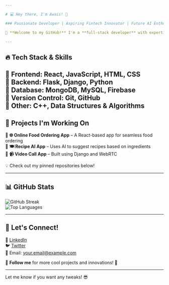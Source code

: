 ```yaml
---

# 💻 Hey there, I'm Awais! 🚀  

### Passionate Developer | Aspiring Fintech Innovator | Future AI Enthusiast  

🌟 **Welcome to my GitHub!** I'm a **full-stack developer** with expertise in **React, Flask, Django, and Python**. I love building **scalable, high-performance web apps**, working on **fintech solutions**, and exploring **AI applications**.  

---
```


## 🔥 **Tech Stack & Skills**  

🔹 **Frontend:** React, JavaScript, HTML, CSS  
🔹 **Backend:** Flask, Django, Python  
🔹 **Database:** MongoDB, MySQL, Firebase  
🔹 **Version Control:** Git, GitHub  
🔹 **Other:** C++, Data Structures & Algorithms  
---

## 🚀 **Projects I'm Working On**  

🔸 **🌐 Online Food Ordering App** – A React-based app for seamless food ordering  
🔸 **🍽️ Recipe AI App** – Uses AI to suggest recipes based on ingredients  
🔸 **📹 Video Call App** – Built using Django and WebRTC  

💡 Check out my pinned repositories below!  

---

## 📊 **GitHub Stats**  

![GitHub Streak](https://github-readme-streak-stats.herokuapp.com/?user=YourUsername&theme=radical)  
![Top Languages](https://github-readme-stats.vercel.app/api/top-langs/?username=YourUsername&layout=compact&theme=radical)  

---

## 🤝 **Let's Connect!**  

💼 [LinkedIn](https://www.linkedin.com/in/yourprofile/)  
🐦 [Twitter](https://twitter.com/yourprofile)  
📧 Email: your.email@example.com  

🔔 **Follow me** for more cool projects and innovations! 🚀  

---

Let me know if you want any tweaks! 😎
